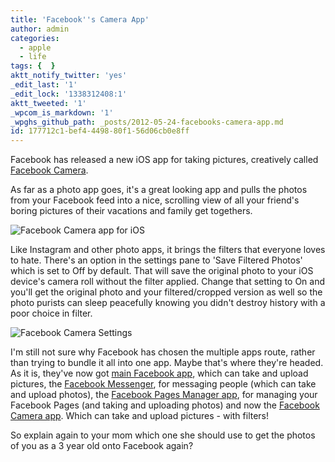 ```yaml
---
title: 'Facebook''s Camera App'
author: admin
categories:
  - apple
  - life
tags: {  }
aktt_notify_twitter: 'yes'
_edit_last: '1'
_edit_lock: '1338312408:1'
aktt_tweeted: '1'
_wpcom_is_markdown: '1'
_wpghs_github_path: _posts/2012-05-24-facebooks-camera-app.md
id: 177712c1-bef4-4498-80f1-56d06cb0e8ff
---
```

<p>Facebook has released a new iOS app for taking pictures, creatively called <a href="http://itunes.apple.com/ca/app/facebook-camera/id525898024?mt=8">Facebook Camera</a>.</p>
<p>As far as a photo app goes, it's a great looking app and pulls the photos from your Facebook feed into a nice, scrolling view of all your friend's boring pictures of their vacations and family get togethers.</p>
<p><img src="https://chrisenns.com/wp-content/uploads/2012/05/photo.png" alt="Facebook Camera app for iOS" title="Facebook Camera app for iOS" class="size-full wp-image-20442 aligncenter" /></p>
<p>Like Instagram and other photo apps, it brings the filters that everyone loves to hate. There's an option in the settings pane to 'Save Filtered Photos' which is set to Off by default. That will save the original photo to your iOS device's camera roll without the filter applied. Change that setting to On and you'll get the original photo and your filtered/cropped version as well so the photo purists can sleep peacefully knowing you didn't destroy history with a poor choice in filter.</p>
<p><img src="https://chrisenns.com/wp-content/uploads/2012/05/photo-1.png" alt="Facebook Camera Settings" title="Facebook Camera Settings" class="size-full wp-image-20443 aligncenter" /></p>
<p>I'm still not sure why Facebook has chosen the multiple apps route, rather than trying to bundle it all into one app. Maybe that's where they're headed. As it is, they've now got <a href="http://click.linksynergy.com/fs-bin/stat?id=6PFrOqNV4B8&offerid=146261&type=3&subid=0&tmpid=1826&RD_PARM1=http%253A%252F%252Fitunes.apple.com%252Fca%252Fapp%252Ffacebook%252Fid284882215%253Fmt%253D8%2526uo%253D4%2526partnerId%253D30" target="itunes_store">main Facebook app</a>, which can take and upload pictures, the <a href="http://click.linksynergy.com/fs-bin/stat?id=6PFrOqNV4B8&offerid=146261&type=3&subid=0&tmpid=1826&RD_PARM1=http%253A%252F%252Fitunes.apple.com%252Fca%252Fapp%252Ffacebook-messenger%252Fid454638411%253Fmt%253D8%2526uo%253D4%2526partnerId%253D30" target="itunes_store">Facebook Messenger</a>, for messaging people (which can take and upload photos), the <a href="http://click.linksynergy.com/fs-bin/stat?id=6PFrOqNV4B8&offerid=146261&type=3&subid=0&tmpid=1826&RD_PARM1=http%253A%252F%252Fitunes.apple.com%252Fca%252Fapp%252Ffacebook-pages-manager%252Fid514643583%253Fmt%253D8%2526uo%253D4%2526partnerId%253D30" target="itunes_store">Facebook Pages Manager app</a>, for managing your Facebook Pages (and taking and uploading photos) and now the <a href="http://itunes.apple.com/ca/app/facebook-camera/id525898024?mt=8">Facebook Camera app</a>. Which can take and upload pictures - with filters!</p>
<p>So explain again to your mom which one she should use to get the photos of you as a 3 year old onto Facebook again?</p>
